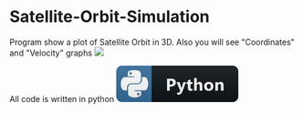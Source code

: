 # Satellite-Orbit-Simulation
Program show a plot of Satellite Orbit in 3D. Also you will see "Coordinates" and "Velocity" graphs 
<img src="https://user-images.githubusercontent.com/68683713/207387887-39d1a7b3-bfe3-4f96-bb3f-717002510fa9.png">

All code is written in python
<img src="https://raw.githubusercontent.com/MikeCodesDotNET/ColoredBadges/master/svg/dev/languages/python.svg">
